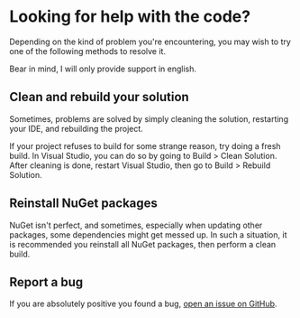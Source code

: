 # Looking for help with the code?
Depending on the kind of problem you're encountering, you may wish to try one of the following methods to resolve it.

Bear in mind, I will only provide support in english.

## Clean and rebuild your solution
Sometimes, problems are solved by simply cleaning the solution, restarting your IDE, and rebuilding the project. 

If your project refuses to build for some strange reason, try doing a fresh build. In Visual Studio, you can do so by 
going to Build > Clean Solution. After cleaning is done, restart Visual Studio, then go to Build > Rebuild Solution.

## Reinstall NuGet packages
NuGet isn't perfect, and sometimes, especially when updating other packages, some dependencies might get messed up. 
In such a situation, it is recommended you reinstall all NuGet packages, then perform a clean build.

## Report a bug
If you are absolutely positive you found a bug, [open an issue on GitHub][1].

[1]: https://github.com/Emzi0767/Common/issues/new
